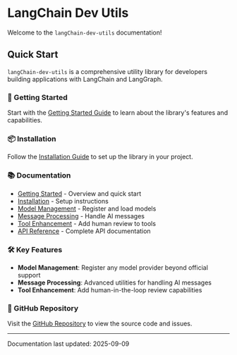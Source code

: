 # LangChain Dev Utils

Welcome to the `langChain-dev-utils` documentation!

## Quick Start

`langChain-dev-utils` is a comprehensive utility library for developers building applications with LangChain and LangGraph.

### 🚀 Getting Started

Start with the [Getting Started Guide](./getting-started.md) to learn about the library's features and capabilities.

### 📦 Installation

Follow the [Installation Guide](./installation.md) to set up the library in your project.

### 📚 Documentation

- [Getting Started](./getting-started.md) - Overview and quick start
- [Installation](./installation.md) - Setup instructions
- [Model Management](./model-management.md) - Register and load models
- [Message Processing](./message-processing.md) - Handle AI messages
- [Tool Enhancement](./tool-enhancement.md) - Add human review to tools
- [API Reference](./api-reference.md) - Complete API documentation

### 🛠️ Key Features

- **Model Management**: Register any model provider beyond official support
- **Message Processing**: Advanced utilities for handling AI messages
- **Tool Enhancement**: Add human-in-the-loop review capabilities

### 📖 GitHub Repository

Visit the [GitHub Repository](https://github.com/TBice123123/langchain-dev-utils) to view the source code and issues.

---

Documentation last updated: 2025-09-09
